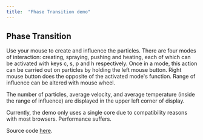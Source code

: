 ```yaml
---
title:  "Phase Transition demo"
---
```


## Phase Transition

Use your mouse to create and influence the particles. There are four modes of interaction: creating, spraying, pushing and heating, each of which can be activated with keys c, s, p and h respectively. Once in a mode, this action can be carried out on particles by holding the left mouse button. Right mouse button does the opposite of the activated mode's function. Range of influence can be altered with mouse wheel.

The number of particles, average velocity, and average temperature (inside the range of influence) are displayed in the upper left corner of display.

Currently, the demo only uses a single core due to compatibility reasons with most browsers. Performance suffers. 

<canvas id="canvas" oncontextmenu="event.preventDefault()"></canvas>
<script type='text/javascript'>
    var Module = {
        canvas: (function() { return document.getElementById('canvas'); })()
    };
</script>
<script src="/assets/PhaseTransition.js"></script>

Source code [here](https://github.com/kongaskristjan/PhaseTransition).
